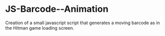 # JS-Barcode--Animation
Creation of a small javascript script that generates a moving barcode as in the Hitman game loading screen.

